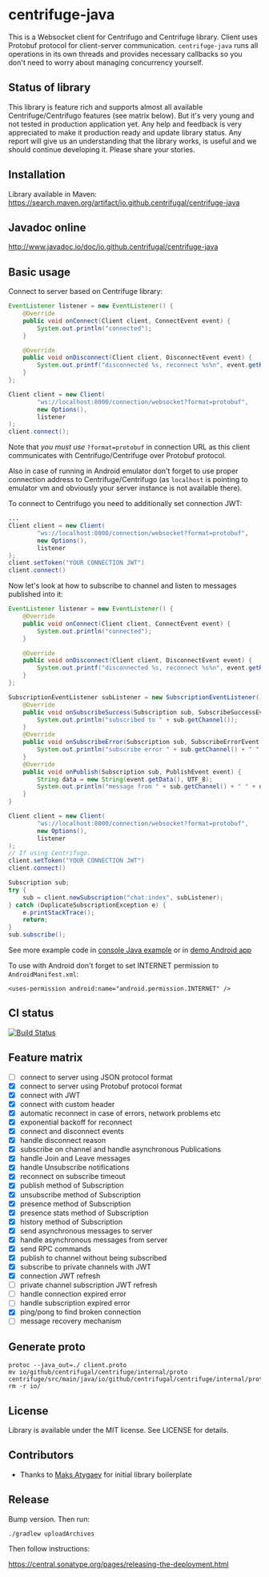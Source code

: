 # centrifuge-java

This is a Websocket client for Centrifugo and Centrifuge library. Client uses Protobuf protocol for client-server communication. `centrifuge-java` runs all operations in its own threads and provides necessary callbacks so you don't need to worry about managing concurrency yourself.

## Status of library

This library is feature rich and supports almost all available Centrifuge/Centrifugo features (see matrix below). But it's very young and not tested in production application yet. Any help and feedback is very appreciated to make it production ready and update library status. Any report will give us an understanding that the library works, is useful and we should continue developing it. Please share your stories.

## Installation

Library available in Maven: https://search.maven.org/artifact/io.github.centrifugal/centrifuge-java

## Javadoc online

http://www.javadoc.io/doc/io.github.centrifugal/centrifuge-java

## Basic usage

Connect to server based on Centrifuge library:

```java
EventListener listener = new EventListener() {
    @Override
    public void onConnect(Client client, ConnectEvent event) {
        System.out.println("connected");
    }

    @Override
    public void onDisconnect(Client client, DisconnectEvent event) {
        System.out.printf("disconnected %s, reconnect %s%n", event.getReason(), event.getReconnect());
    }
};

Client client = new Client(
        "ws://localhost:8000/connection/websocket?format=protobuf",
        new Options(),
        listener
);
client.connect();
```

Note that *you must use* `?format=protobuf` in connection URL as this client communicates with Centrifugo/Centrifuge over Protobuf protocol.

Also in case of running in Android emulator don't forget to use proper connection address to Centrifuge/Centrifugo (as `localhost` is pointing to emulator vm and obviously your server instance is not available there).

To connect to Centrifugo you need to additionally set connection JWT:

```java
...
Client client = new Client(
        "ws://localhost:8000/connection/websocket?format=protobuf",
        new Options(),
        listener
);
client.setToken("YOUR CONNECTION JWT")
client.connect()
```

Now let's look at how to subscribe to channel and listen to messages published into it:

```java
EventListener listener = new EventListener() {
    @Override
    public void onConnect(Client client, ConnectEvent event) {
        System.out.println("connected");
    }

    @Override
    public void onDisconnect(Client client, DisconnectEvent event) {
        System.out.printf("disconnected %s, reconnect %s%n", event.getReason(), event.getReconnect());
    }
};

SubscriptionEventListener subListener = new SubscriptionEventListener() {
    @Override
    public void onSubscribeSuccess(Subscription sub, SubscribeSuccessEvent event) {
        System.out.println("subscribed to " + sub.getChannel());
    }
    @Override
    public void onSubscribeError(Subscription sub, SubscribeErrorEvent event) {
        System.out.println("subscribe error " + sub.getChannel() + " " + event.getMessage());
    }
    @Override
    public void onPublish(Subscription sub, PublishEvent event) {
        String data = new String(event.getData(), UTF_8);
        System.out.println("message from " + sub.getChannel() + " " + data);
    }
}

Client client = new Client(
        "ws://localhost:8000/connection/websocket?format=protobuf",
        new Options(),
        listener
);
// If using Centrifugo.
client.setToken("YOUR CONNECTION JWT")
client.connect()

Subscription sub;
try {
    sub = client.newSubscription("chat:index", subListener);
} catch (DuplicateSubscriptionException e) {
    e.printStackTrace();
    return;
}
sub.subscribe();
```

See more example code in [console Java example](https://github.com/centrifugal/centrifuge-java/blob/master/example/src/main/java/io/github/centrifugal/centrifuge/example/Main.java) or in [demo Android app](https://github.com/centrifugal/centrifuge-java/blob/master/demo/src/main/java/io/github/centrifugal/centrifuge/demo/MainActivity.java)

To use with Android don't forget to set INTERNET permission to `AndroidManifest.xml`:

```
<uses-permission android:name="android.permission.INTERNET" />
```

## CI status

[![Build Status](https://travis-ci.org/centrifugal/centrifuge-java.svg)](https://travis-ci.org/centrifugal/centrifuge-java)

## Feature matrix

- [ ] connect to server using JSON protocol format
- [x] connect to server using Protobuf protocol format
- [x] connect with JWT
- [x] connect with custom header
- [x] automatic reconnect in case of errors, network problems etc
- [x] exponential backoff for reconnect
- [x] connect and disconnect events
- [x] handle disconnect reason
- [x] subscribe on channel and handle asynchronous Publications
- [x] handle Join and Leave messages
- [x] handle Unsubscribe notifications
- [x] reconnect on subscribe timeout
- [x] publish method of Subscription
- [x] unsubscribe method of Subscription
- [x] presence method of Subscription
- [x] presence stats method of Subscription
- [x] history method of Subscription
- [x] send asynchronous messages to server
- [x] handle asynchronous messages from server
- [x] send RPC commands
- [x] publish to channel without being subscribed
- [x] subscribe to private channels with JWT
- [x] connection JWT refresh
- [ ] private channel subscription JWT refresh
- [ ] handle connection expired error
- [ ] handle subscription expired error
- [x] ping/pong to find broken connection
- [ ] message recovery mechanism

## Generate proto

```
protoc --java_out=./ client.proto
mv io/github/centrifugal/centrifuge/internal/proto centrifuge/src/main/java/io/github/centrifugal/centrifuge/internal/proto
rm -r io/
```

## License

Library is available under the MIT license. See LICENSE for details.

## Contributors

* Thanks to [Maks Atygaev](https://github.com/atygaev) for initial library boilerplate

## Release

Bump version. Then run:

```
./gradlew uploadArchives
```

Then follow instructions:

https://central.sonatype.org/pages/releasing-the-deployment.html
